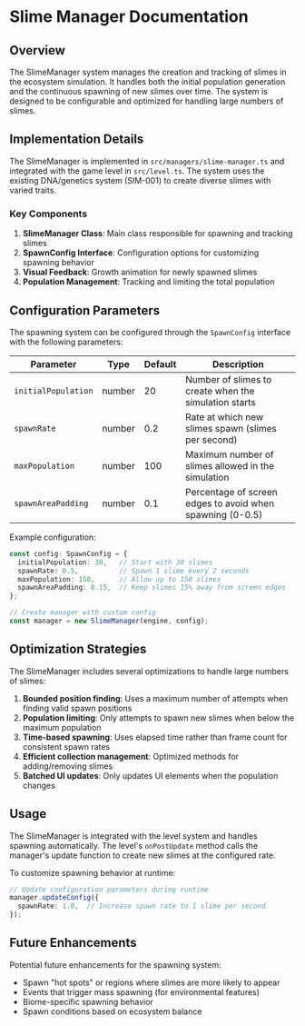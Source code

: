 # Slime Manager Documentation

## Overview

The SlimeManager system manages the creation and tracking of slimes in the ecosystem simulation. It handles both the initial population generation and the continuous spawning of new slimes over time. The system is designed to be configurable and optimized for handling large numbers of slimes.

## Implementation Details

The SlimeManager is implemented in `src/managers/slime-manager.ts` and integrated with the game level in `src/level.ts`. The system uses the existing DNA/genetics system (SIM-001) to create diverse slimes with varied traits.

### Key Components

1. **SlimeManager Class**: Main class responsible for spawning and tracking slimes
2. **SpawnConfig Interface**: Configuration options for customizing spawning behavior
3. **Visual Feedback**: Growth animation for newly spawned slimes
4. **Population Management**: Tracking and limiting the total population

## Configuration Parameters

The spawning system can be configured through the `SpawnConfig` interface with the following parameters:

| Parameter | Type | Default | Description |
|-----------|------|---------|-------------|
| `initialPopulation` | number | 20 | Number of slimes to create when the simulation starts |
| `spawnRate` | number | 0.2 | Rate at which new slimes spawn (slimes per second) |
| `maxPopulation` | number | 100 | Maximum number of slimes allowed in the simulation |
| `spawnAreaPadding` | number | 0.1 | Percentage of screen edges to avoid when spawning (0-0.5) |

Example configuration:
```typescript
const config: SpawnConfig = {
  initialPopulation: 30,   // Start with 30 slimes
  spawnRate: 0.5,          // Spawn 1 slime every 2 seconds
  maxPopulation: 150,      // Allow up to 150 slimes
  spawnAreaPadding: 0.15,  // Keep slimes 15% away from screen edges
};

// Create manager with custom config
const manager = new SlimeManager(engine, config);
```

## Optimization Strategies

The SlimeManager includes several optimizations to handle large numbers of slimes:

1. **Bounded position finding**: Uses a maximum number of attempts when finding valid spawn positions
2. **Population limiting**: Only attempts to spawn new slimes when below the maximum population
3. **Time-based spawning**: Uses elapsed time rather than frame count for consistent spawn rates
4. **Efficient collection management**: Optimized methods for adding/removing slimes
5. **Batched UI updates**: Only updates UI elements when the population changes

## Usage

The SlimeManager is integrated with the level system and handles spawning automatically. The level's `onPostUpdate` method calls the manager's update function to create new slimes at the configured rate.

To customize spawning behavior at runtime:
```typescript
// Update configuration parameters during runtime
manager.updateConfig({
  spawnRate: 1.0,  // Increase spawn rate to 1 slime per second
});
```

## Future Enhancements

Potential future enhancements for the spawning system:
- Spawn "hot spots" or regions where slimes are more likely to appear
- Events that trigger mass spawning (for environmental features)
- Biome-specific spawning behavior
- Spawn conditions based on ecosystem balance 